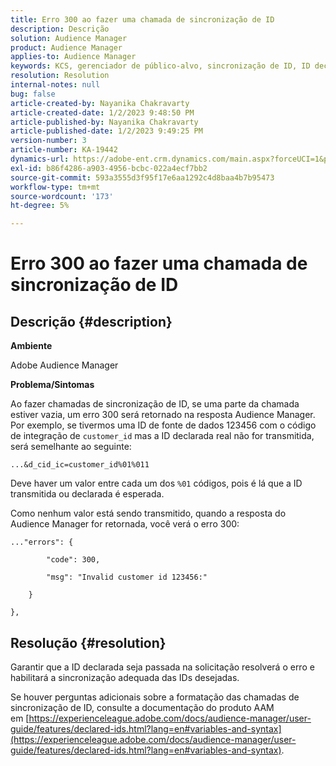 ```yaml
---
title: Erro 300 ao fazer uma chamada de sincronização de ID
description: Descrição
solution: Audience Manager
product: Audience Manager
applies-to: Audience Manager
keywords: KCS, gerenciador de público-alvo, sincronização de ID, ID declarada, sincronização de ID do cliente, ID do cliente, sincronização online
resolution: Resolution
internal-notes: null
bug: false
article-created-by: Nayanika Chakravarty
article-created-date: 1/2/2023 9:48:50 PM
article-published-by: Nayanika Chakravarty
article-published-date: 1/2/2023 9:49:25 PM
version-number: 3
article-number: KA-19442
dynamics-url: https://adobe-ent.crm.dynamics.com/main.aspx?forceUCI=1&pagetype=entityrecord&etn=knowledgearticle&id=a715aa3d-e78a-ed11-81ac-6045bd006c82
exl-id: b86f4286-a903-4956-bcbc-022a4ecf7bb2
source-git-commit: 593a3555d3f95f17e6aa1292c4d8baa4b7b95473
workflow-type: tm+mt
source-wordcount: '173'
ht-degree: 5%

---
```


# Erro 300 ao fazer uma chamada de sincronização de ID

## Descrição {#description}


<b>Ambiente</b>

Adobe Audience Manager

<b>Problema/Sintomas</b>

Ao fazer chamadas de sincronização de ID, se uma parte da chamada estiver vazia, um erro 300 será retornado na resposta Audience Manager. Por exemplo, se tivermos uma ID de fonte de dados 123456 com o código de integração de `customer_id` mas a ID declarada real não for transmitida, será semelhante ao seguinte:

`...&d_cid_ic=customer_id%01%011`

Deve haver um valor entre cada um dos `%01` códigos, pois é lá que a ID transmitida ou declarada é esperada.

Como nenhum valor está sendo transmitido, quando a resposta do Audience Manager for retornada, você verá o erro 300:




```
..."errors": {

        "code": 300,

        "msg": "Invalid customer id 123456:"

    }

},
```





## Resolução {#resolution}


Garantir que a ID declarada seja passada na solicitação resolverá o erro e habilitará a sincronização adequada das IDs desejadas.

Se houver perguntas adicionais sobre a formatação das chamadas de sincronização de ID, consulte a documentação do produto AAM em [https://experienceleague.adobe.com/docs/audience-manager/user-guide/features/declared-ids.html?lang=en#variables-and-syntax](https://experienceleague.adobe.com/docs/audience-manager/user-guide/features/declared-ids.html?lang=en#variables-and-syntax).
